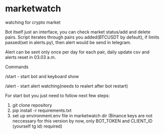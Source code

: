 # marketwatch
watching for crypto market

Bot itself just an interface, you can check market status/add and delete pairs.
Script iterates through pairs you added(BTCUSDT by default), if limits passed(set in alerts.py), then alert would be send in telegram.

Alert can be sent only once per day for each pair, daily update csv and alerts reset in 03.03 a.m.

Commands

/start - start bot and keyboard show

/alert - start alert watching(needs to realert after bot restart)



For start bot you just need to follow next few steps:

1) git clone repository
2) pip install -r requirements.txt
3) set up  environment.env file in marketwatch dir (Binance keys are not neccessary for this version by now, only BOT_TOKEN and CLIENT_ID (yourself tg id) required)
